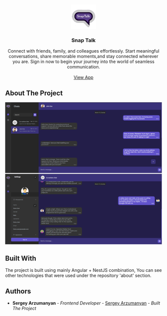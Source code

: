 <br/>
<p align="center">
  <a href="https://github.com/SergeyArzumanyan/Snap_Talk" target="_blank">
    <img src="screenshots/favicon.png" alt="Logo" width="80" height="80">
  </a>

  <h3 align="center">Snap Talk</h3>

  <p align="center">
    Connect with friends, family, and colleagues effortlessly. Start meaningful conversations, share memorable moments,and stay connected wherever you are. Sign in now to begin your journey into the world of seamless communication.
    <br/>
    <br/>
    <a href="https://snap-talk.vercel.app/" target="_blank">View App</a>
  </p>
</p>



## About The Project

![Screen Shot](screenshots/Single_Chat.png)
<br>
![Screen Shot](screenshots/Group_Chat.png)

## Built With

The project is built using mainly Angular + NestJS combination, You can see other technologies that were used under the repository 'about' section.

## Authors

* **Sergey Arzumanyan** - *Frontend Developer* - [Sergey Arzumanyan](https://github.com/SergeyArzumanyan/) - *Built The Project*
